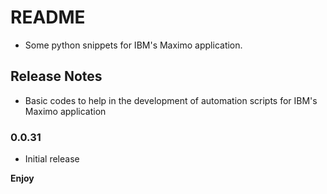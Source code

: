 # README 
- Some python snippets for IBM's Maximo application.

## Release Notes 
- Basic codes to help in the development of automation scripts for IBM's Maximo application

### 0.0.31
- Initial release


**Enjoy**